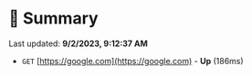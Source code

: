 # 📖 Summary
Last updated: **9/2/2023, 9:12:37 AM**

- `GET` [https://google.com](https://google.com) - **Up** (186ms)
